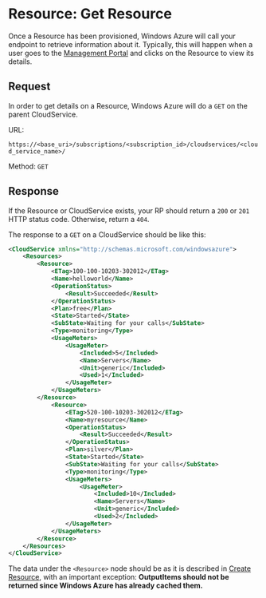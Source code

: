 Resource: Get Resource
===
Once a Resource has been provisioned, Windows Azure will call your endpoint to retrieve information about it. Typically, this will happen when a user goes to the [Management Portal](https://manage.windowsazure.com) and clicks on the Resource to view its details.

Request
---
In order to get details on a Resource, Windows Azure will do a `GET` on the parent CloudService.

URL:

`https://<base_uri>/subscriptions/<subscription_id>/cloudservices/<cloud_service_name>/`

Method: `GET`

Response
---
If the Resource or CloudService exists, your RP should return a `200` or `201` HTTP status code. Otherwise, return a `404`.

The response to a `GET` on a CloudService should be like this:

```xml
<CloudService xmlns="http://schemas.microsoft.com/windowsazure">
	<Resources>
		<Resource>
			<ETag>100-100-10203-302012</ETag>
			<Name>helloworld</Name>
			<OperationStatus>
				<Result>Succeeded</Result>
			</OperationStatus>
			<Plan>free</Plan>
			<State>Started</State>
			<SubState>Waiting for your calls</SubState>
			<Type>monitoring</Type>
			<UsageMeters>
				<UsageMeter>
					<Included>5</Included>
					<Name>Servers</Name>
					<Unit>generic</Included>
					<Used>1</Included>
				</UsageMeter>	
			</UsageMeters>
		</Resource>
			<Resource>
				<ETag>520-100-10203-302012</ETag>
				<Name>myresource</Name>
				<OperationStatus>
					<Result>Succeeded</Result>
				</OperationStatus>
				<Plan>silver</Plan>
				<State>Started</State>
				<SubState>Waiting for your calls</SubState>
				<Type>monitoring</Type>
				<UsageMeters>
					<UsageMeter>
						<Included>10</Included>
						<Name>Servers</Name>
						<Unit>generic</Included>
						<Used>2</Included>
				</UsageMeter>	
			</UsageMeters>
		</Resource>
	</Resources>
</CloudService>
```

The data under the `<Resource>` node should be as it is described in [Create Resource](https://github.com/WindowsAzure/azure-resource-provider-sdk/tree/master/docs/api-resource-create.md), with an important exception: **OutputItems should not be returned since Windows Azure has already cached them.**
